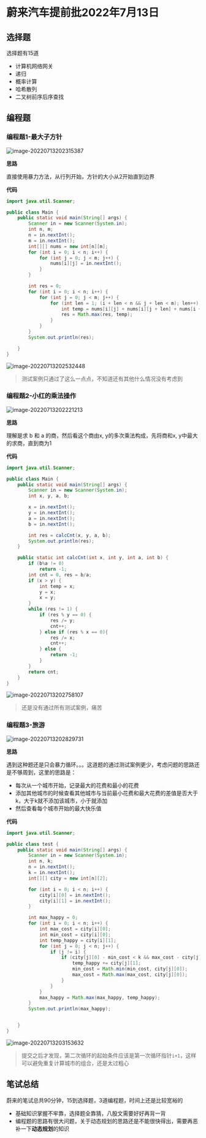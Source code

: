 # 蔚来汽车提前批2022年7月13日

## 选择题

选择题有15道

* 计算机网络网关
* 递归
* 概率计算
* 哈希散列
* 二叉树前序后序查找

## 编程题

### 编程题1-最大子方针

![image-20220713202315387](https://madao33-static.oss-cn-hangzhou.aliyuncs.com/madao33blog/post/image-20220713202315387.png)

**思路**

直接使用暴力方法，从行列开始，方针的大小从2开始直到边界

**代码**

```java
import java.util.Scanner;

public class Main {
    public static void main(String[] args) {
        Scanner in = new Scanner(System.in);
        int n, m;
        n = in.nextInt();
        m = in.nextInt();
        int[][] nums = new int[n][m];
        for (int i = 0; i < n; i++) {
            for (int j = 0; j < m; j++) {
                nums[i][j] = in.nextInt();
            }
        }

        int res = 0;
        for (int i = 0; i < n; i++) {
            for (int j = 0; j < m; j++) {
                for (int len = 1; (i + len < n && j + len < m); len++) {
                    int temp = nums[i][j] + nums[i][j + len] + nums[i + len][j] + nums[i + len][j + len];
                    res = Math.max(res, temp);
                }
            }
        }
        System.out.println(res);

    }
}

```

![image-20220713202532448](https://madao33-static.oss-cn-hangzhou.aliyuncs.com/madao33blog/post/image-20220713202532448.png)

> 测试案例只通过了这么一点点，不知道还有其他什么情况没有考虑到

### 编程题2-小红的乘法操作

![image-20220713202221213](https://madao33-static.oss-cn-hangzhou.aliyuncs.com/madao33blog/post/image-20220713202221213.png)

**思路**

理解是求 b 和 a 的商，然后看这个商由x, y的多次乘法构成，先将商和x, y中最大的求商，直到商为1

**代码**

```java
import java.util.Scanner;

public class Main {
    public static void main(String[] args) {
        Scanner in = new Scanner(System.in);
        int x, y, a, b;

        x = in.nextInt();
        y = in.nextInt();
        a = in.nextInt();
        b = in.nextInt();

        int res = calcCnt(x, y, a, b);
        System.out.println(res);
    }

    public static int calcCnt(int x, int y, int a, int b) {
        if (b%a != 0)
            return -1;
        int cnt = 0, res = b/a;
        if (x > y) {
            int temp = x;
            y = x;
            x = y;
        }
        while (res != 1) {
            if (res % y == 0) {
                res /= y;
                cnt++;
            } else if (res % x == 0){
                res /= x;
                cnt++;
            } else {
                return -1;
            }
        }
        return cnt;
    }
}
```

![image-20220713202758107](https://madao33-static.oss-cn-hangzhou.aliyuncs.com/madao33blog/post/image-20220713202758107.png)

> 还是没有通过所有测试案例，痛苦

### 编程题3-旅游

![image-20220713202829731](https://madao33-static.oss-cn-hangzhou.aliyuncs.com/madao33blog/post/image-20220713202829731.png)

**思路**

遇到这种题还是只会暴力循环。。。这道题的通过测试案例更少，考虑问题的思路还是不够周到，这里的思路是：

* 每次从一个城市开始，记录最大的花费和最小的花费
* 添加其他城市的时候查看其他城市与当前最小花费和最大花费的差值是否大于k，大于k就不添加该城市，小于就添加
* 然后查看每个城市开始的最大快乐值

**代码**

```java
import java.util.Scanner;

public class test {
    public static void main(String[] args) {
        Scanner in = new Scanner(System.in);
        int n, k;
        n = in.nextInt();
        k = in.nextInt();
        int[][] city = new int[n][2];

        for (int i = 0; i < n; i++) {
            city[i][0] = in.nextInt();
            city[i][1] = in.nextInt();
        }

        int max_happy = 0;
        for (int i = 0; i < n; i++) {
            int max_cost = city[i][0];
            int min_cost = city[i][0];
            int temp_happy = city[i][1];
            for (int j = 0; j < n; j++) {
                if (j != i) {
                    if (city[j][0] - min_cost < k && max_cost - city[j][0] < k) {
                        temp_happy += city[j][1];
                        min_cost = Math.min(min_cost, city[j][0]);
                        max_cost = Math.max(max_cost, city[j][0]);
                    }
                }
            }
            max_happy = Math.max(max_happy, temp_happy);
        }
        System.out.println(max_happy);


    }
}
```

![image-20220713203153632](https://madao33-static.oss-cn-hangzhou.aliyuncs.com/madao33blog/post/image-20220713203153632.png)

> 提交之后才发现，第二次循环的起始条件应该是第一次循环指针`i+1`，这样可以避免重复计算城市的组合，还是太过粗心

## 笔试总结

蔚来的笔试总共90分钟，15到选择题，3道编程题，时间上还是比较宽裕的

* 基础知识掌握不牢靠，选择题全靠猜，八股文需要好好再背一背
* 编程题的思路有很大问题，关于动态规划的思路还是不能很快得出，需要再恶补一下**动态规划**的知识

